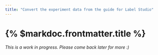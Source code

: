 ```yaml
---
title: "Convert the experiment data from the guide for Label Studio"
---
```


# {% $markdoc.frontmatter.title %}

_This is a work in progress. Please come back later for more :)_
